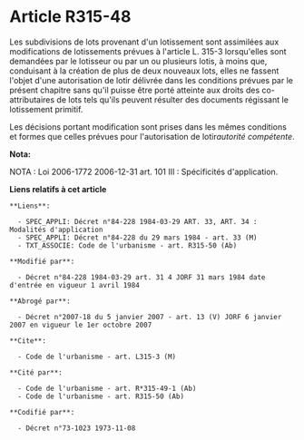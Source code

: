 # Article R315-48

Les subdivisions de lots provenant d'un lotissement sont assimilées aux modifications de lotissements prévues à l'article L.
315-3 lorsqu'elles sont demandées par le lotisseur ou par un ou plusieurs lotis, à moins que, conduisant à la création de
plus de deux nouveaux lots, elles ne fassent l'objet d'une autorisation de lotir délivrée dans les conditions prévues par le
présent chapitre sans qu'il puisse être porté atteinte aux droits des co-attributaires de lots tels qu'ils peuvent résulter
des documents régissant le lotissement primitif.

Les décisions portant modification sont prises dans les mêmes conditions et formes que celles prévues pour l'autorisation de
lotir*autorité compétente*.

**Nota:**

NOTA : Loi 2006-1772 2006-12-31 art. 101 III : Spécificités d'application.

**Liens relatifs à cet article**

	**Liens**:

	  - SPEC_APPLI: Décret n°84-228 1984-03-29 ART. 33, ART. 34 : Modalités d'application
	  - SPEC_APPLI: Décret n°84-228 du 29 mars 1984 - art. 33 (M)
	  - TXT_ASSOCIE: Code de l'urbanisme - art. R315-50 (Ab)

	**Modifié par**:

	  - Décret n°84-228 1984-03-29 art. 31 4 JORF 31 mars 1984 date d'entrée en vigueur 1 avril 1984

	**Abrogé par**:

	  - Décret n°2007-18 du 5 janvier 2007 - art. 13 (V) JORF 6 janvier 2007 en vigueur le 1er octobre 2007

	**Cite**:

	  - Code de l'urbanisme - art. L315-3 (M)

	**Cité par**:

	  - Code de l'urbanisme - art. R*315-49-1 (Ab)
	  - Code de l'urbanisme - art. R315-50 (Ab)

	**Codifié par**:

	  - Décret n°73-1023 1973-11-08
